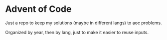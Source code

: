 # Advent of Code

Just a repo to keep my solutions (maybe in different langs) to aoc problems.

Organized by year, then by lang, just to make it easier to reuse inputs.
